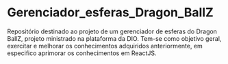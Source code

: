 # Gerenciador_esferas_Dragon_BallZ
Repositório destinado ao projeto de um gerenciador de esferas do Dragon BallZ, projeto ministrado na plataforma da DIO. Tem-se como objetivo geral, exercitar e melhorar os conhecimentos adquiridos anteriormente, em especifico aprimorar os conhecimentos em ReactJS.
